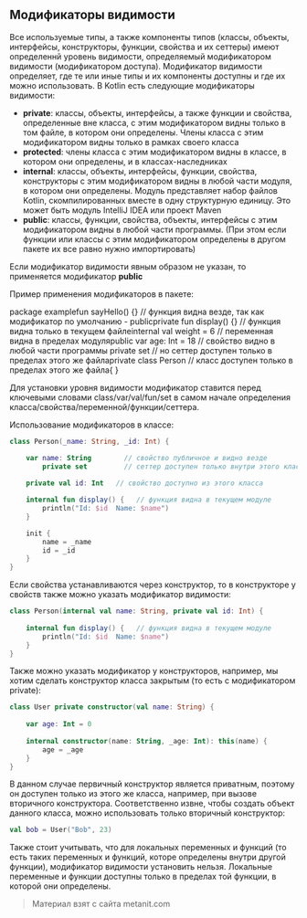 ## Модификаторы видимости

Все используемые типы, а также компоненты типов (классы, объекты, интерфейсы, конструкторы, функции, свойства и их сеттеры) имеют определеннй уровень видимости, определяемый модификатором видимости (модификатором доступа). Модификатор видимости определяет, где те или иные типы и их компоненты доступны и где их можно использовать. В Kotlin есть следующие модификаторы видимости:
- **private**: классы, объекты, интерфейсы, а также функции и свойства, определенные вне класса, с этим модификатором видны только в том файле, в котором они определены. 
Члены класса с этим модификатором видны только в рамках своего класса
- **protected**: члены класса с этим модификатором видны в классе, в котором они определены, и в классах-наследниках
- **internal**: классы, объекты, интерфейсы, функции, свойства, конструкторы с этим модификатором видны в любой части модуля, в котором они определены. Модуль представляет набор файлов Kotlin, скомпилированных вместе в одну структурную единицу. 
Это может быть модуль IntelliJ IDEA или проект Maven
- **public**: классы, функции, свойства, объекты, интерфейсы с этим модификатором видны в любой части программы. (При этом если функции или классы с этим модификатором 
определены в другом пакете их все равно нужно импортировать)

Если модификатор видимости явным образом не указан, то применяется модификатор **public**

Пример применения модификаторов в пакете:

package examplefun sayHello() {} // функция видна везде, так как модификатор по умолчанию - publicprivate fun display() {} // функция видна только в текущем файлеinternal val weight = 6    // переменная видна в пределах модуляpublic var age: Int = 18 // свойство видно в любой части программы    private set         // но сеттер доступен только в пределах этого же файлаprivate class Person    // класс доступен только в пределах этого же файла{ }

Для установки уровня видимости модификатор ставится перед ключевыми словами class/var/val/fun/set в самом начале определения класса/свойства/переменной/функции/сеттера.

Использование модификаторов в классе:

```kotlin
class Person(_name: String, _id: Int) {

    var name: String        // свойство публичное и видно везде
        private set         // сеттер доступен только внутри этого класса
    
    private val id: Int   // свойство доступно из этого класса

    internal fun display() {   // функция видна в текущем модуле
        println("Id: $id  Name: $name")
    }

    init {
        name = _name
        id = _id
    }
}
```

Если свойства устанавливаются через конструктор, то в конструкторе у свойств также можно указать модификатор видимости:

```kotlin
class Person(internal val name: String, private val id: Int) {
    
    internal fun display() {   // функция видна в текущем модуле
        println("Id: $id  Name: $name")
    }
}
```

Также можно указать модификатор у конструкторов, например, мы хотим сделать конструктор класса закрытым (то есть с модификатором private):

```kotlin
class User private constructor(val name: String) {
    
    var age: Int = 0
    
    internal constructor(name: String, _age: Int): this(name) {
        age = _age
    }
}
```

В данном случае первичный конструктор является приватным, поэтому он доступен только из этого же класса, например, при вызове вторичного конструктора. Соответственно извне, чтобы создать объект данного класса, можно использовать только вторичный конструктор:

```kotlin
val bob = User("Bob", 23)
```

Также стоит учитывать, что для локальных переменных и функций (то есть таких переменных и функций, которе определены внутри другой функции), модификатор видимости установить нельзя. Локальные переменные и функции доступны только в пределах той функции, в которой они определены.


> Материал взят с сайта metanit.com